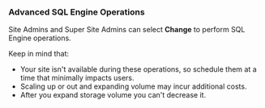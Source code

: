 ### Advanced SQL Engine Operations

Site Admins and Super Site Admins can select **Change** to perform SQL Engine operations.

Keep in mind that:

- Your site isn't available during these operations, so schedule them at a time that minimally impacts users.
- Scaling up or out and expanding volume may incur additional costs.
- After you expand storage volume you can't decrease it.